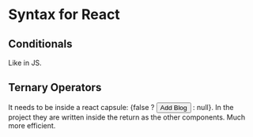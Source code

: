 # Syntax for React

## Conditionals
Like in JS.

## Ternary Operators
It needs to be inside a react capsule: {false ? <button>Add Blog</button> : null}. In the project they are written inside the return as the other components. Much more efficient.